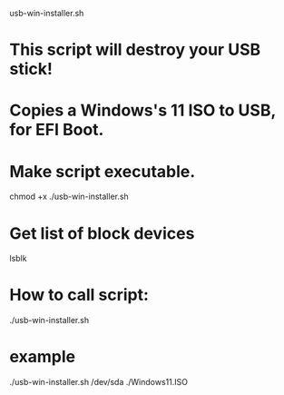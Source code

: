 usb-win-installer.sh

# This script will destroy your USB stick!

# Copies a Windows's 11 ISO to USB, for EFI Boot.

# Make script executable.
chmod +x ./usb-win-installer.sh

# Get list of block devices
lsblk

# How to call script:
./usb-win-installer.sh <PathToUsbDevice> <PathToWindowsISO>

# example
./usb-win-installer.sh /dev/sda ./Windows11.ISO

